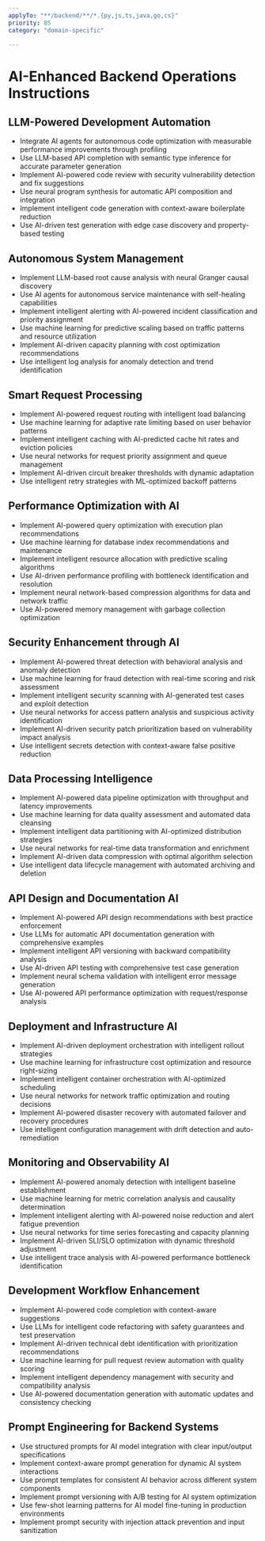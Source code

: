 ```yaml
---
applyTo: "**/backend/**/*.{py,js,ts,java,go,cs}"
priority: 85
category: "domain-specific"

---
```


# AI-Enhanced Backend Operations Instructions

## LLM-Powered Development Automation

- Integrate AI agents for autonomous code optimization with measurable performance improvements through profiling
- Use LLM-based API completion with semantic type inference for accurate parameter generation
- Implement AI-powered code review with security vulnerability detection and fix suggestions
- Use neural program synthesis for automatic API composition and integration
- Implement intelligent code generation with context-aware boilerplate reduction
- Use AI-driven test generation with edge case discovery and property-based testing

## Autonomous System Management

- Implement LLM-based root cause analysis with neural Granger causal discovery
- Use AI agents for autonomous service maintenance with self-healing capabilities
- Implement intelligent alerting with AI-powered incident classification and priority assignment
- Use machine learning for predictive scaling based on traffic patterns and resource utilization
- Implement AI-driven capacity planning with cost optimization recommendations
- Use intelligent log analysis for anomaly detection and trend identification

## Smart Request Processing

- Implement AI-powered request routing with intelligent load balancing
- Use machine learning for adaptive rate limiting based on user behavior patterns
- Implement intelligent caching with AI-predicted cache hit rates and eviction policies
- Use neural networks for request priority assignment and queue management
- Implement AI-driven circuit breaker thresholds with dynamic adaptation
- Use intelligent retry strategies with ML-optimized backoff patterns

## Performance Optimization with AI

- Implement AI-powered query optimization with execution plan recommendations
- Use machine learning for database index recommendations and maintenance
- Implement intelligent resource allocation with predictive scaling algorithms
- Use AI-driven performance profiling with bottleneck identification and resolution
- Implement neural network-based compression algorithms for data and network traffic
- Use AI-powered memory management with garbage collection optimization

## Security Enhancement through AI

- Implement AI-powered threat detection with behavioral analysis and anomaly detection
- Use machine learning for fraud detection with real-time scoring and risk assessment
- Implement intelligent security scanning with AI-generated test cases and exploit detection
- Use neural networks for access pattern analysis and suspicious activity identification
- Implement AI-driven security patch prioritization based on vulnerability impact analysis
- Use intelligent secrets detection with context-aware false positive reduction

## Data Processing Intelligence

- Implement AI-powered data pipeline optimization with throughput and latency improvements
- Use machine learning for data quality assessment and automated data cleansing
- Implement intelligent data partitioning with AI-optimized distribution strategies
- Use neural networks for real-time data transformation and enrichment
- Implement AI-driven data compression with optimal algorithm selection
- Use intelligent data lifecycle management with automated archiving and deletion

## API Design and Documentation AI

- Implement AI-powered API design recommendations with best practice enforcement
- Use LLMs for automatic API documentation generation with comprehensive examples
- Implement intelligent API versioning with backward compatibility analysis
- Use AI-driven API testing with comprehensive test case generation
- Implement neural schema validation with intelligent error message generation
- Use AI-powered API performance optimization with request/response analysis

## Deployment and Infrastructure AI

- Implement AI-driven deployment orchestration with intelligent rollout strategies
- Use machine learning for infrastructure cost optimization and resource right-sizing
- Implement intelligent container orchestration with AI-optimized scheduling
- Use neural networks for network traffic optimization and routing decisions
- Implement AI-powered disaster recovery with automated failover and recovery procedures
- Use intelligent configuration management with drift detection and auto-remediation

## Monitoring and Observability AI

- Implement AI-powered anomaly detection with intelligent baseline establishment
- Use machine learning for metric correlation analysis and causality determination
- Implement intelligent alerting with AI-powered noise reduction and alert fatigue prevention
- Use neural networks for time series forecasting and capacity planning
- Implement AI-driven SLI/SLO optimization with dynamic threshold adjustment
- Use intelligent trace analysis with AI-powered performance bottleneck identification

## Development Workflow Enhancement

- Implement AI-powered code completion with context-aware suggestions
- Use LLMs for intelligent code refactoring with safety guarantees and test preservation
- Implement AI-driven technical debt identification with prioritization recommendations
- Use machine learning for pull request review automation with quality scoring
- Implement intelligent dependency management with security and compatibility analysis
- Use AI-powered documentation generation with automatic updates and consistency checking

## Prompt Engineering for Backend Systems

- Use structured prompts for AI model integration with clear input/output specifications
- Implement context-aware prompt generation for dynamic AI system interactions
- Use prompt templates for consistent AI behavior across different system components
- Implement prompt versioning with A/B testing for AI system optimization
- Use few-shot learning patterns for AI model fine-tuning in production environments
- Implement prompt security with injection attack prevention and input sanitization
